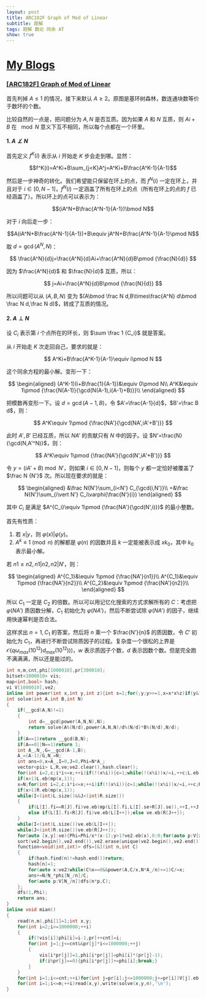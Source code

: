 ```yaml
---
layout: post
title: ARC182F Graph of Mod of Linear
subtitle: 题解
tags: 题解 数论 同余 AT
show: true
---
```


# [My Blogs](https://www.cnblogs.com/WrongAnswer90/p/18356144)

### [[ARC182F] Graph of Mod of Linear](https://www.luogu.com.cn/problem/AT_arc182_f)

首先判掉 $A\leq 1$ 的情况，接下来默认 $A\geq 2$。原图是基环树森林，数连通块数等价于数环的个数。

比较自然的一点是，把问题分为 $A,N$ 是否互质。因为如果 $A$ 和 $N$ 互质，则 $Ai+B$ 在 $\mod N$ 意义下互不相同，所以每个点都在一个环里。

#### 1. $A\not \perp N$

首先定义 $f^K(i)$ 表示从 $i$ 开始走 $K$ 步会走到哪。显然：

$$f^K(i)=A^Ki+B\sum_{j<K}A^j=A^Ki+B\frac{A^K-1}{A-1}$$

然后是一步神奇的转化。我们希望能只保留在环上的点，而 $f^N(i)$ 一定在环上，并且对于 $i\in[0,N-1]$，$f^N(i)$ 一定涵盖了所有在环上的点（所有在环上的点的 $f$ 已经涵盖了）。所以环上的点可以表示为：

$$(iA^N+B\frac{A^N-1}{A-1})\bmod N$$

对于 $i$ 向后走一步：

$$A(iA^N+B\frac{A^N-1}{A-1})+B\equiv jA^N+B\frac{A^N-1}{A-1}\pmod N$$

取 $d=\gcd(A^N,N)$：

$$
\frac{A^N}{d}j=\frac{A^N}{d}Ai+\frac{A^N}{d}B\pmod {\frac{N}{d}}
$$

因为 $\frac{A^N}{d}$ 和 $\frac{N}{d}$ 互质，所以：

$$
j=Ai+\frac{A^N}{d}B\pmod {\frac{N}{d}}
$$

所以问题可以从 $(A,B,N)$ 变为 $(A\bmod \frac N d,B\times\frac{A^N} d\bmod \frac N d,\frac N d)$，转成了互质的情况。

#### 2. $A\perp N$

设 $C_i$ 表示第 $i$ 个点所在的环长，则 $\sum \frac 1 {C_i}$ 就是答案。

从 $i$ 开始走 $K$ 次走回自己，要求的就是：

$$
A^Ki+B\frac{A^K-1}{A-1}\equiv i\pmod N
$$

这个同余方程的最小解。变形一下：

$$
\begin{aligned}
(A^K-1)(i+B\frac{1}{A-1})&\equiv 0\pmod N\\
A^K&\equiv 1\pmod {\frac{N(A-1)}{\gcd(N(A-1),i(A-1)+B)}}\\
\end{aligned}
$$

把模数再变形一下。设 $d=\gcd(A-1,B)$，令 $A'=\frac{A-1}{d}$，$B'=\frac B d$，则：

$$
A^K\equiv 1\pmod {\frac{NA'}{\gcd(NA',iA'+B')}}
$$

此时 $A',B'$ 已经互质，所以 $NA'$ 的贡献只有 $N$ 中的因子。设 $N'=\frac{N}{\gcd(N,A'^N)}$，则：

$$
A^K\equiv 1\pmod {\frac{NA'}{\gcd(N',iA'+B')}}
$$

令 $y=(iA'+B )\bmod N'$，则如果 $i\in [0,N-1]$，则每个 $y$ 都一定恰好被覆盖了 $\frac N {N'}$ 次。所以现在要求的就是：

$$
\begin{aligned}
&\frac N{N'}\sum_{i<N'} C_{\gcd(i,N')}\\
=&\frac N{N'}\sum_{i\vert N'} C_i\varphi(\frac{N'}{i})
\end{aligned}
$$

其中 $C_i$ 是满足 $A^{C_i}\equiv 1\pmod {\frac{NA'}{\gcd(N',i)}}$ 的最小整数。

首先有性质：

1. 若 $x\vert y$，则 $\varphi(x)\vert \varphi(y)$。
2. $A^k\equiv 1\pmod n$ 的解都是 $\varphi(n)$ 的因数并且 $k$ 一定能被表示成 $xk_0$，其中 $k_0$ 表示最小解。

若 $n1\leq n2,n1\vert n2,n2\vert N'$，则：

$$
\begin{aligned}
A^{C_1}&\equiv 1\pmod {\frac{NA'}{n1}}\\
A^{C_1}&\equiv 1\pmod {\frac{NA'}{n2}}\\
A^{C_2}&\equiv 1\pmod {\frac{NA'}{n2}}\\
\end{aligned}
$$

所以 $C_1$ 一定是 $C_2$ 的倍数。所以可以用记忆化搜索的方式求解所有的 $C$：考虑把 $\varphi(NA')$ 质因数分解，$C_1$ 初始化为 $\varphi(NA')$，然后不断尝试除 $\varphi(NA')$ 的因子，继续用快速幂判是否合法。

这样求出 $n=1,C_1$ 的答案，然后将 $n$ 乘一个 $\frac{N'}{n}$ 的质因数，令 $C'$ 初始化为 $C_1$，再进行不断尝试除质因子的过程。复杂度一个很松的上界是 $\mathcal O(q\omega_{max}(10^{12})d_{max}(10^{12})))$，$w$ 表示质因子个数，$d$ 表示因数个数。但是完全跑不满满满，所以还是能过的。

```cpp
int n,m,cnt,phi[1000010],pr[300010];
bitset<1000010> vis;
map<int,bool> hash;
vi V[1000010],ve2;
inline int power(int x,int y,int z){int s=1;for(;y;y>>=1,x=x*x%z)if(y&1)s=s*x%z;return s;}
int solve(int A,int B,int N)
{
	if(__gcd(A,N)!=1)
	{
		int d=__gcd(power(A,N,N),N);
		return solve(A%(N/d),power(A,N,N)/d%(N/d)*B%(N/d),N/d);
	}
	if(A==1)return __gcd(B,N);
	if(A==0||N==1)return 1;
	int A_,N_,G=__gcd(A-1,B);
	A_=(A-1)/G,N_=N;
	int ans=0,x=A_,I=0,J=0,Phi=N*A_;
	vector<pii> L,R,ve;ve2.clear(),hash.clear();
	for(int i=2,c;i*i<=x;++i)if(!(x%i)){c=1;while(!(x%i))x/=i,++c;L.eb(mp(i,c));}
	if(x>1)L.eb(mp(x,1));
	x=N;for(int i=2,c;i*i<=x;++i)if(!(x%i)){c=1;while(!(x%i))x/=i,++c;R.eb(mp(i,c));}
	if(x>1)R.eb(mp(x,1));
	while(I<(int)L.size()&&J<(int)R.size())
	{
		if(L[I].fi==R[J].fi)ve.eb(mp(L[I].fi,L[I].se+R[J].se)),++I,++J;
		else if(L[I].fi<R[J].fi)ve.eb(L[I++]);else ve.eb(R[J++]);
	}
	while(I<(int)L.size())ve.eb(L[I++]);
	while(J<(int)R.size())ve.eb(R[J++]);
	for(auto [x,y]:ve){Phi=Phi/x*(x-1);y>1?ve2.eb(x),0:0;for(auto p:V[x-1])ve2.eb(p);}
	sort(ve2.begin(),ve2.end()),ve2.erase(unique(ve2.begin(),ve2.end()),ve2.end());
	function<void(int,int)> dfs=[&](int n,int C)
	{
		if(hash.find(n)!=hash.end())return;
		hash[n]=1;
		for(auto x:ve2)while(C%x==0&&power(A,C/x,N*A_/n)<=1)C/=x;
		ans+=N/N_*phi[N_/n]/C;
		for(auto p:V[N_/n])dfs(n*p,C);
	};
	dfs(1,Phi);
	return ans;
}
inline void mian()
{
	read(n,m),phi[1]=1;int x,y;
	for(int i=2;i<=1000000;++i)
	{
		if(!vis[i])phi[i]=i-1,pr[++cnt]=i;
		for(int j=1;j<=cnt&&pr[j]*i<=1000000;++j)
		{
			vis[i*pr[j]]=1,phi[i*pr[j]]=phi[i]*(pr[j]-1);
			if(i%pr[j]==0){phi[i*pr[j]]+=phi[i];break;}
		}
	}
	for(int i=1;i<=cnt;++i)for(int j=pr[i];j<=1000000;j+=pr[i])V[j].eb(pr[i]);
	for(int i=1;i<=m;++i)read(x,y),write(solve(x,y,n),'\n');
}
```